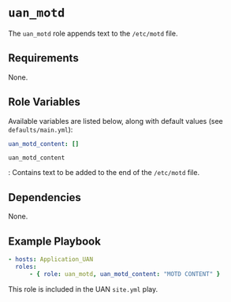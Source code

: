 # `uan_motd`

The `uan_motd` role appends text to the `/etc/motd` file.

## Requirements

None.

## Role Variables

Available variables are listed below, along with default values (see `defaults/main.yml`):

```yaml
uan_motd_content: []
```

`uan_motd_content`

: Contains text to be added to the end of the `/etc/motd` file.

## Dependencies

None.

## Example Playbook

```yaml
- hosts: Application_UAN
  roles:
      - { role: uan_motd, uan_motd_content: "MOTD CONTENT" }
```

This role is included in the UAN `site.yml` play.
